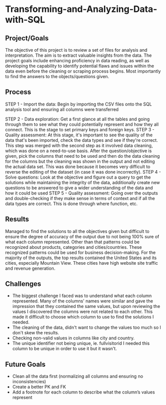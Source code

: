 # Transforming-and-Analyzing-Data-with-SQL

## Project/Goals
The objective of this project is to review a set of files for analysis and interpretation. The aim is to extract valuable insights from the data. The project goals include enhancing proficiency in data reading, as well as developing the capability to identify potential flaws and issues within the data even before the cleaning or scraping process begins. Most importantly to find the answers to the objects/questions given. 

## Process
STEP 1 - Import the data: Begin by importing the CSV files onto the SQL analysis tool and ensuring all columns were transferred

STEP 2 - Data exploration: Get a first glance at all the tables and going through them to see what they could potentially represent and how they all connect. This is the stage to set primary keys and foreign keys. 
STEP 3 - Quality assessment: At this stage, it's important to see the quality of the data that's been imported, check the data types and see if they're correct. This step was merged with the second step as it involved data cleaning, which was done on a need-to-use basis. After the question/objective is given, pick the columns that need to be used and then do the data cleaning for the columns but the cleaning was shown in the output and not editing the actual data set. This was done because it becomes very difficult to reverse the editing of the dataset (in case it was done incorrectly).
STEP 4 - Solve questions: Look at the objective and figure out a query to get the solutions while maintaining the integrity of the data, additionally create new questions to be answered to give a wider understanding of the data and how it could be used
STEP 5 - Quality assessment: Going over the outputs and double-checking if they make sense in terms of context and if all the data types are correct. This is done through where function, etc. 


## Results
Managed to find the solutions to all the objectives given but difficult to ensure the degree of accuracy of the output due to not being 100% sure of what each column represented. Other than that patterns could be recognized about products, categories and cities/countries. These recognized patterns could be used for business decision-making. For the majority of the outputs, the top results contained the United States and its cities, especially Mountain View. These cities have high website site traffic and revenue generation.

## Challenges 
 - The biggest challenge I faced was to understand what each column represented. Many of the columns' names were similar and gave the impression that they contained the same values, but upon reviewing the values I discovered the columns were not related to each other. This made it difficult to choose which column to use to find the solutions I needed.
 - The cleaning of the data, didn't want to change the values too much so I don't skew the results.
 - Checking non-valid values in columns like city and country.
 - The unique identifier not being unique, ie. fullvisitorid I needed this column to be unique in order to use it but it wasn't.

## Future Goals
- Clean all the data first (normalizing all columns and ensuring no inconsistencies)
- Create a better PK and FK
- Add a footnote for each column to describe what the column’s values represent
